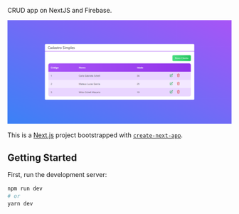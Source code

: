 
CRUD app on NextJS and Firebase.

<img src='public/next-crud.png'>

This is a [Next.js](https://nextjs.org/) project bootstrapped with [`create-next-app`](https://github.com/vercel/next.js/tree/canary/packages/create-next-app).




## Getting Started

First, run the development server:

```bash
npm run dev
# or
yarn dev
```
